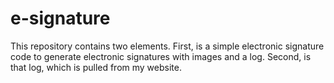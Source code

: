 # e-signature  
This repository contains two elements.  First, is a simple electronic signature code to generate electronic signatures with images and a log.  Second, is that log, which is pulled from my website.  